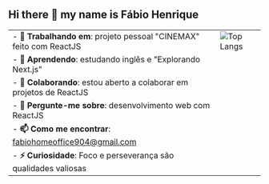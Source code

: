 ## Hi there 👋 my name is Fábio Henrique

<!--
**FabioHenrique023/FabioHenrique023** is a ✨ _special_ ✨ repository because its `README.md` (this file) appears on your GitHub profile.
-->
| | |
|---|---|
| - **🔭 Trabalhando em**: projeto pessoal "CINEMAX" feito com ReactJS | ![Top Langs](https://github-readme-stats.vercel.app/api/top-langs/?username=FabioHenrique023&layout=compact) 
| - **🌱 Aprendendo**: estudando inglês e "Explorando Next.js"
| - **👯 Colaborando**: estou aberto a colaborar em projetos de ReactJS
| - **💬 Pergunte-me sobre**: desenvolvimento web com ReactJS
| - **📫 Como me encontrar**: fabiohomeoffice904@gmail.com
| - **⚡ Curiosidade**: Foco e perseverança são qualidades valiosas
